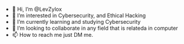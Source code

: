 - 👋 Hi, I’m @LevZylox
- 👀 I’m interested in Cybersecurity, and Ethical Hacking
- 🌱 I’m currently learning and studying Cybersecurity
- 💞️ I’m looking to collaborate in any field that is relateda in computer
- 📫 How to reach me just DM me.

<!---
LevZylox/LevZylox is a ✨ special ✨ repository because its `README.md` (this file) appears on your GitHub profile.
You can click the Preview link to take a look at your changes.
--->
